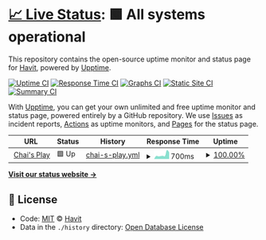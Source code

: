 # [📈 Live Status](https://havitplay.github.io/upptime): <!--live status--> **🟩 All systems operational**

This repository contains the open-source uptime monitor and status page for [Havit](https://havitplay.github.io/upptime), powered by [Upptime](https://github.com/upptime/upptime).

[![Uptime CI](https://github.com/koj-co/upptime/workflows/Uptime%20CI/badge.svg)](https://github.com/koj-co/upptime/actions?query=workflow%3A%22Uptime+CI%22)
[![Response Time CI](https://github.com/koj-co/upptime/workflows/Response%20Time%20CI/badge.svg)](https://github.com/koj-co/upptime/actions?query=workflow%3A%22Response+Time+CI%22)
[![Graphs CI](https://github.com/koj-co/upptime/workflows/Graphs%20CI/badge.svg)](https://github.com/koj-co/upptime/actions?query=workflow%3A%22Graphs+CI%22)
[![Static Site CI](https://github.com/koj-co/upptime/workflows/Static%20Site%20CI/badge.svg)](https://github.com/koj-co/upptime/actions?query=workflow%3A%22Static+Site+CI%22)
[![Summary CI](https://github.com/koj-co/upptime/workflows/Summary%20CI/badge.svg)](https://github.com/koj-co/upptime/actions?query=workflow%3A%22Summary+CI%22)

With [Upptime](https://upptime.js.org), you can get your own unlimited and free uptime monitor and status page, powered entirely by a GitHub repository. We use [Issues](https://github.com/havitplay/upptime/issues) as incident reports, [Actions](https://github.com/havitplay/upptime/actions) as uptime monitors, and [Pages](https://havitplay.github.io/upptime) for the status page.

<!--start: status pages-->
<!-- This summary is generated by Upptime (https://github.com/upptime/upptime) -->
<!-- Do not edit this manually, your changes will be overwritten -->
<!-- prettier-ignore -->
| URL | Status | History | Response Time | Uptime |
| --- | ------ | ------- | ------------- | ------ |
| <img alt="" src="https://icons.duckduckgo.com/ip3/api.chaisplay.com.ico" height="13"> [Chai's Play](http://api.chaisplay.com/health) | 🟩 Up | [chai-s-play.yml](https://github.com/havitplay/upptime/commits/HEAD/history/chai-s-play.yml) | <details><summary><img alt="Response time graph" src="./graphs/chai-s-play/response-time-week.png" height="20"> 700ms</summary><br><a href="https://havitplay.github.io/upptime/history/chai-s-play"><img alt="Response time 553" src="https://img.shields.io/endpoint?url=https%3A%2F%2Fraw.githubusercontent.com%2Fhavitplay%2Fupptime%2FHEAD%2Fapi%2Fchai-s-play%2Fresponse-time.json"></a><br><a href="https://havitplay.github.io/upptime/history/chai-s-play"><img alt="24-hour response time 1225" src="https://img.shields.io/endpoint?url=https%3A%2F%2Fraw.githubusercontent.com%2Fhavitplay%2Fupptime%2FHEAD%2Fapi%2Fchai-s-play%2Fresponse-time-day.json"></a><br><a href="https://havitplay.github.io/upptime/history/chai-s-play"><img alt="7-day response time 700" src="https://img.shields.io/endpoint?url=https%3A%2F%2Fraw.githubusercontent.com%2Fhavitplay%2Fupptime%2FHEAD%2Fapi%2Fchai-s-play%2Fresponse-time-week.json"></a><br><a href="https://havitplay.github.io/upptime/history/chai-s-play"><img alt="30-day response time 839" src="https://img.shields.io/endpoint?url=https%3A%2F%2Fraw.githubusercontent.com%2Fhavitplay%2Fupptime%2FHEAD%2Fapi%2Fchai-s-play%2Fresponse-time-month.json"></a><br><a href="https://havitplay.github.io/upptime/history/chai-s-play"><img alt="1-year response time 567" src="https://img.shields.io/endpoint?url=https%3A%2F%2Fraw.githubusercontent.com%2Fhavitplay%2Fupptime%2FHEAD%2Fapi%2Fchai-s-play%2Fresponse-time-year.json"></a></details> | <details><summary><a href="https://havitplay.github.io/upptime/history/chai-s-play">100.00%</a></summary><a href="https://havitplay.github.io/upptime/history/chai-s-play"><img alt="All-time uptime 100.00%" src="https://img.shields.io/endpoint?url=https%3A%2F%2Fraw.githubusercontent.com%2Fhavitplay%2Fupptime%2FHEAD%2Fapi%2Fchai-s-play%2Fuptime.json"></a><br><a href="https://havitplay.github.io/upptime/history/chai-s-play"><img alt="24-hour uptime 100.00%" src="https://img.shields.io/endpoint?url=https%3A%2F%2Fraw.githubusercontent.com%2Fhavitplay%2Fupptime%2FHEAD%2Fapi%2Fchai-s-play%2Fuptime-day.json"></a><br><a href="https://havitplay.github.io/upptime/history/chai-s-play"><img alt="7-day uptime 100.00%" src="https://img.shields.io/endpoint?url=https%3A%2F%2Fraw.githubusercontent.com%2Fhavitplay%2Fupptime%2FHEAD%2Fapi%2Fchai-s-play%2Fuptime-week.json"></a><br><a href="https://havitplay.github.io/upptime/history/chai-s-play"><img alt="30-day uptime 100.00%" src="https://img.shields.io/endpoint?url=https%3A%2F%2Fraw.githubusercontent.com%2Fhavitplay%2Fupptime%2FHEAD%2Fapi%2Fchai-s-play%2Fuptime-month.json"></a><br><a href="https://havitplay.github.io/upptime/history/chai-s-play"><img alt="1-year uptime 100.00%" src="https://img.shields.io/endpoint?url=https%3A%2F%2Fraw.githubusercontent.com%2Fhavitplay%2Fupptime%2FHEAD%2Fapi%2Fchai-s-play%2Fuptime-year.json"></a></details>

<!--end: status pages-->

[**Visit our status website →**](https://havitplay.github.io/upptime)

## 📄 License

- Code: [MIT](./LICENSE) © [Havit](https://havitplay.github.io/upptime)
- Data in the `./history` directory: [Open Database License](https://opendatacommons.org/licenses/odbl/1-0/)
